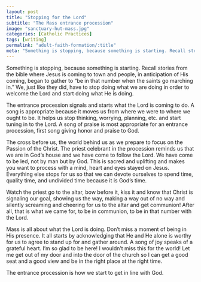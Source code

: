 ```yaml
---
layout: post
title: "Stopping for the Lord"
subtitle: "The Mass entrance procession"
image: "sanctuary-hut-mass.jpg"
categories: [Catholic Practices]
tags: [writing]
permalink: "adult-faith-formation/:title"
meta: "Something is stopping, because something is starting. Recall stories from the bible where Jesus is coming to town and people, in anticipation of His coming, began to gather to “be in that number when the saints go marching in.” We, just like they did, have to stop doing what we are doing in order to welcome the Lord and start doing what He is doing."
---
```

Something is stopping, because something is starting. Recall stories from the bible where Jesus is coming to town and people, in anticipation of His coming, began to gather to “be in that number when the saints go marching in.” We, just like they did, have to stop doing what we are doing in order to welcome the Lord and start doing what He is doing.
<!--more-->

The entrance procession signals and starts what the Lord is coming to do. A song is appropriate because it moves us from where we were to where we ought to be. It helps us stop thinking, worrying, planning, etc. and start tuning in to the Lord. A song of praise is most appropriate for an entrance procession, first song giving honor and praise to God.

The cross before us, the world behind us as we prepare to focus on the Passion of the Christ. The priest celebrant in the procession reminds us that we are in God’s house and we have come to follow the Lord. We have come to be led, not by man but by God. This is sacred and uplifting and makes you want to process with a mind, heart and eyes stayed on Jesus. Everything else stops for us so that we can devote ourselves to spend time, quality time, and undivided time because it is God’s time.

Watch the priest go to the altar, bow before it, kiss it and know that Christ is signaling our goal, showing us the way, making a way out of no way and silently screaming and cheering for us to the altar and get communion! After all, that is what we came for, to be in communion, to be in that number with the Lord.

Mass is all about what the Lord is doing. Don’t miss a moment of being in His presence. It all starts by acknowledging that He and He alone is worthy for us to agree to stand up for and gather around. A song of joy speaks of a grateful heart. I’m so glad to be here! I wouldn’t miss this for the world! Let me get out of my door and into the door of the church so I can get a good seat and a good view and be in the right place at the right time.

The entrance procession is how we start to get in line with God.